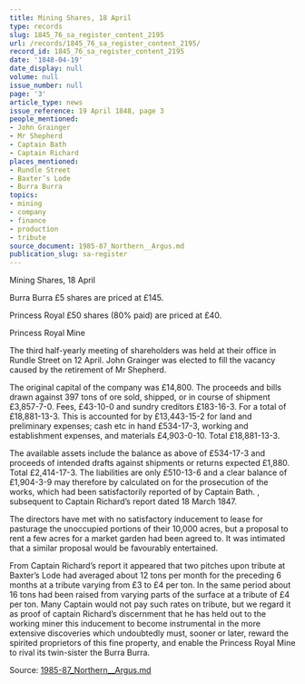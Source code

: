 ```yaml
---
title: Mining Shares, 18 April
type: records
slug: 1845_76_sa_register_content_2195
url: /records/1845_76_sa_register_content_2195/
record_id: 1845_76_sa_register_content_2195
date: '1848-04-19'
date_display: null
volume: null
issue_number: null
page: '3'
article_type: news
issue_reference: 19 April 1848, page 3
people_mentioned:
- John Grainger
- Mr Shepherd
- Captain Bath
- Captain Richard
places_mentioned:
- Rundle Street
- Baxter’s Lode
- Burra Burra
topics:
- mining
- company
- finance
- production
- tribute
source_document: 1985-87_Northern__Argus.md
publication_slug: sa-register
---
```


Mining Shares, 18 April

Burra Burra		£5 shares are priced at £145.

Princess Royal		£50 shares (80% paid) are priced at £40.

Princess Royal Mine

The third half-yearly meeting of shareholders was held at their office in Rundle Street on 12 April.  John Grainger was elected to fill the vacancy caused by the retirement of Mr Shepherd.

The original capital of the company was £14,800.  The proceeds and bills drawn against 397 tons of ore sold, shipped, or in course of shipment £3,857-7-0.  Fees, £43-10-0 and sundry creditors £183-16-3.  For a total of £18,881-13-3.  This is accounted for by £13,443-15-2 for land and preliminary expenses; cash etc in hand £534-17-3, working and establishment expenses, and materials £4,903-0-10.  Total £18,881-13-3.

The available assets include the balance as above of £534-17-3 and proceeds of intended drafts against shipments or returns expected £1,880.  Total £2,414-17-3.  The liabilities are only £510-13-6 and a clear balance of £1,904-3-9 may therefore by calculated on for the prosecution of the works, which had been satisfactorily reported of by Captain Bath. , subsequent to Captain Richard’s report dated 18 March 1847.

The directors have met with no satisfactory inducement to lease for pasturage the unoccupied portions of their 10,000 acres, but a proposal to rent a few acres for a market garden had been agreed to.  It was intimated that a similar proposal would be favourably entertained.

From Captain Richard’s report it appeared that two pitches upon tribute at Baxter’s Lode had averaged about 12 tons per month for the preceding 6 months at a tribute varying from £3 to £4 per ton.  In the same period about 16 tons had been raised from varying parts of the surface at a tribute of £4 per ton.  Many Captain would not pay such rates on tribute, but we regard it as proof of captain Richard’s discernment that he has held out to the working miner this inducement to become instrumental in the more extensive discoveries which undoubtedly must, sooner or later, reward the spirited proprietors of this fine property, and enable the Princess Royal Mine to rival its twin-sister the Burra Burra.

Source: [1985-87_Northern__Argus.md](/downloads/markdown/1985-87_Northern__Argus.md)
